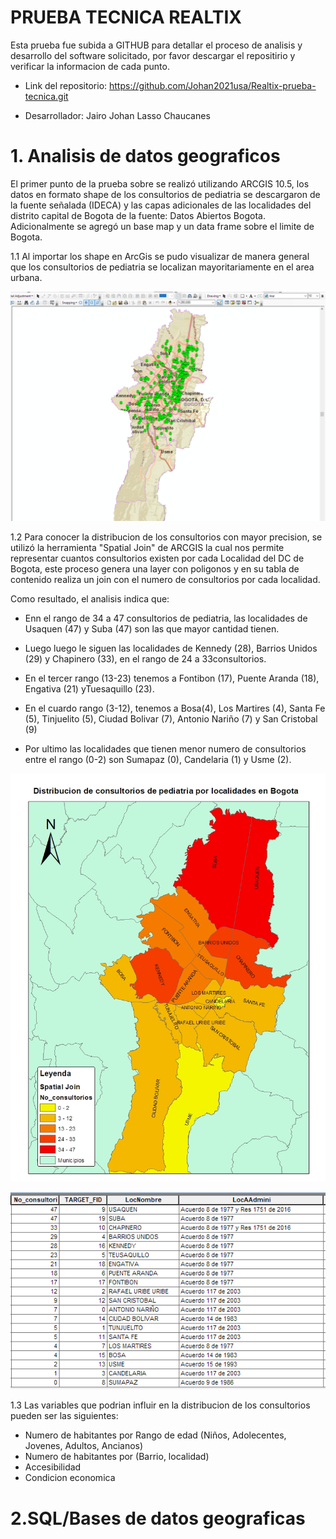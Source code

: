 # PRUEBA TECNICA REALTIX

Esta prueba fue subida a GITHUB para detallar el proceso de analisis y desarrollo del software solicitado, por favor descargar el repositirio y verificar la informacion de cada punto. 

- Link del repositorio: https://github.com/Johan2021usa/Realtix-prueba-tecnica.git

- Desarrollador: Jairo Johan Lasso Chaucanes

# 1. Analisis de datos geograficos
El primer punto de la prueba sobre se realizó utilizando ARCGIS 10.5, los datos en formato shape de los consultorios de pediatria se descargaron de la fuente señalada (IDECA) y las capas adicionales de las localidades del distrito capital de Bogota de la fuente: Datos Abiertos Bogota. Adicionalmente se agregó un base map y un data frame sobre el limite de Bogota. 

1.1 Al importar los shape en ArcGis se pudo visualizar de manera general que los consultorios de pediatria se localizan mayoritariamente en el area urbana. 

![alt text](images/image.png)

1.2 Para conocer la distribucion de los consultorios con mayor precision, se utilizó la herramienta "Spatial Join" de ARCGIS la cual nos permite representar cuantos consultorios existen por cada Localidad del DC de Bogota, este proceso genera una layer con poligonos y en su tabla de contenido realiza un join con el numero de consultorios por cada localidad.

Como resultado, el analisis indica que: 
- Enn el rango de 34 a 47 consultorios de pediatria, las localidades de Usaquen (47) y Suba (47) son las que mayor cantidad tienen. 

- Luego luego le siguen las localidades de Kennedy (28), Barrios Unidos (29) y Chapinero (33), en el rango de 24 a 33consultorios.

- En el tercer rango (13-23) tenemos a Fontibon (17), Puente Aranda (18), Engativa (21) yTuesaquillo (23).

- En el cuardo rango (3-12), tenemos a Bosa(4), Los Martires (4), Santa Fe (5), Tinjuelito (5), Ciudad Bolivar (7), Antonio Nariño (7) y San Cristobal (9)

- Por ultimo las localidades que tienen menor numero de consultorios entre el rango (0-2) son Sumapaz (0), Candelaria (1) y Usme (2).

![alt text](images/Analisis%20de%20datos%20geograficos.jpg)

![alt text](images/tabla_no_consultorios.png)

1.3 Las variables que podrian influir en la distribucion de los consultorios pueden ser las siguientes:
- Numero de habitantes por Rango de edad (Niños, Adolecentes, Jovenes, Adultos, Ancianos)
- Numero de habitantes por (Barrio, localidad)
- Accesibilidad
- Condicion economica

# 2.SQL/Bases de datos geograficas


